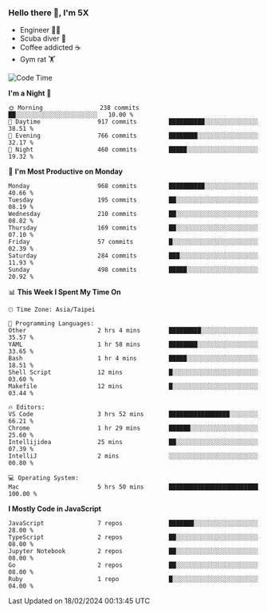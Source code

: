 ### Hello there 👋, I'm 5X

* Engineer 👨‍💻
* Scuba diver 🤿
* Coffee addicted ☕️
* Gym rat 🏋️

<!--START_SECTION:waka-->
![Code Time](http://img.shields.io/badge/Code%20Time-798%20hrs%2030%20mins-blue)

**I'm a Night 🦉** 

```text
🌞 Morning                238 commits         ██░░░░░░░░░░░░░░░░░░░░░░░   10.00 % 
🌆 Daytime                917 commits         ██████████░░░░░░░░░░░░░░░   38.51 % 
🌃 Evening                766 commits         ████████░░░░░░░░░░░░░░░░░   32.17 % 
🌙 Night                  460 commits         █████░░░░░░░░░░░░░░░░░░░░   19.32 % 
```
📅 **I'm Most Productive on Monday** 

```text
Monday                   968 commits         ██████████░░░░░░░░░░░░░░░   40.66 % 
Tuesday                  195 commits         ██░░░░░░░░░░░░░░░░░░░░░░░   08.19 % 
Wednesday                210 commits         ██░░░░░░░░░░░░░░░░░░░░░░░   08.82 % 
Thursday                 169 commits         ██░░░░░░░░░░░░░░░░░░░░░░░   07.10 % 
Friday                   57 commits          █░░░░░░░░░░░░░░░░░░░░░░░░   02.39 % 
Saturday                 284 commits         ███░░░░░░░░░░░░░░░░░░░░░░   11.93 % 
Sunday                   498 commits         █████░░░░░░░░░░░░░░░░░░░░   20.92 % 
```


📊 **This Week I Spent My Time On** 

```text
🕑︎ Time Zone: Asia/Taipei

💬 Programming Languages: 
Other                    2 hrs 4 mins        █████████░░░░░░░░░░░░░░░░   35.57 % 
YAML                     1 hr 58 mins        ████████░░░░░░░░░░░░░░░░░   33.65 % 
Bash                     1 hr 4 mins         █████░░░░░░░░░░░░░░░░░░░░   18.51 % 
Shell Script             12 mins             █░░░░░░░░░░░░░░░░░░░░░░░░   03.60 % 
Makefile                 12 mins             █░░░░░░░░░░░░░░░░░░░░░░░░   03.44 % 

🔥 Editors: 
VS Code                  3 hrs 52 mins       █████████████████░░░░░░░░   66.21 % 
Chrome                   1 hr 29 mins        ██████░░░░░░░░░░░░░░░░░░░   25.60 % 
Intellijidea             25 mins             ██░░░░░░░░░░░░░░░░░░░░░░░   07.39 % 
IntelliJ                 2 mins              ░░░░░░░░░░░░░░░░░░░░░░░░░   00.80 % 

💻 Operating System: 
Mac                      5 hrs 50 mins       █████████████████████████   100.00 % 
```

**I Mostly Code in JavaScript** 

```text
JavaScript               7 repos             ███████░░░░░░░░░░░░░░░░░░   28.00 % 
TypeScript               2 repos             ██░░░░░░░░░░░░░░░░░░░░░░░   08.00 % 
Jupyter Notebook         2 repos             ██░░░░░░░░░░░░░░░░░░░░░░░   08.00 % 
Go                       2 repos             ██░░░░░░░░░░░░░░░░░░░░░░░   08.00 % 
Ruby                     1 repo              █░░░░░░░░░░░░░░░░░░░░░░░░   04.00 % 
```




 Last Updated on 18/02/2024 00:13:45 UTC
<!--END_SECTION:waka-->
